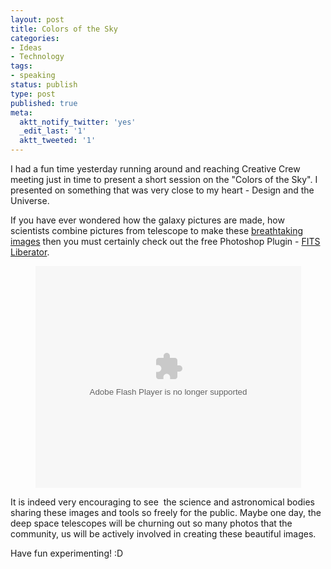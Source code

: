 ```yaml
---
layout: post
title: Colors of the Sky
categories:
- Ideas
- Technology
tags:
- speaking
status: publish
type: post
published: true
meta:
  aktt_notify_twitter: 'yes'
  _edit_last: '1'
  aktt_tweeted: '1'
---
```

I had a fun time yesterday running around and reaching Creative Crew meeting just in time to present a short session on the "Colors of the Sky". I presented on something that was very close to my heart - Design and the Universe.

If you have ever wondered how the galaxy pictures are made, how scientists combine pictures from telescope to make these <a href="http://hubblesite.org/gallery/album/entire/pr2005002f/">breathtaking images</a> then you must certainly check out the free Photoshop Plugin - <a href="http://www.spacetelescope.org/projects/fits_liberator/">FITS Liberator</a>.

<p style="text-align: center;"><object style="margin: 0px;" classid="clsid:d27cdb6e-ae6d-11cf-96b8-444553540000" width="425" height="355" codebase="http://download.macromedia.com/pub/shockwave/cabs/flash/swflash.cab#version=6,0,40,0"><param name="allowFullScreen" value="true" /><param name="allowScriptAccess" value="always" /><param name="src" value="http://static.slidesharecdn.com/swf/ssplayer2.swf?doc=cc-8dec09-091208085651-phpapp02&amp;stripped_title=colors-of-the-sky" /><param name="allowfullscreen" value="true" /><embed style="margin: 0px;" type="application/x-shockwave-flash" width="425" height="355" src="http://static.slidesharecdn.com/swf/ssplayer2.swf?doc=cc-8dec09-091208085651-phpapp02&amp;stripped_title=colors-of-the-sky" allowscriptaccess="always" allowfullscreen="true"></embed></object>

It is indeed very encouraging to see  the science and astronomical bodies sharing these images and tools so freely for the public. Maybe one day, the deep space telescopes will be churning out so many photos that the community, us will be actively involved in creating these beautiful images.

Have fun experimenting! :D
